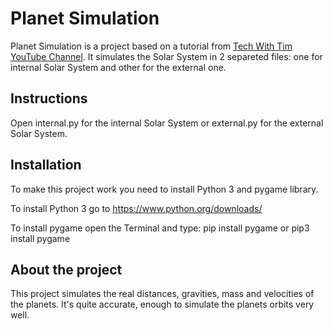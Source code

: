 # Planet Simulation

Planet Simulation is a project based on a tutorial from <a href="https://www.youtube.com/@TechWithTim">Tech With Tim YouTube Channel</a>. It simulates the Solar System in 2 separeted files: one for internal Solar System and other for the external one.

## Instructions

Open internal.py for the internal Solar System or external.py for the external Solar System.

## Installation

To make this project work you need to install Python 3 and pygame library.

To install Python 3 go to https://www.python.org/downloads/

To install pygame open the Terminal and type: 
pip install pygame
or
pip3 install pygame

## About the project

This project simulates the real distances, gravities, mass and velocities of the planets. It's quite accurate, enough to simulate the planets orbits very well.

